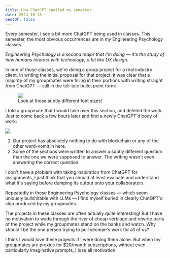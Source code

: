 ```yaml
---
title: How ChatGPT spoiled my semester
date: 2024-10-13
bestOf: false
---
```


Every semester, I see a bit more ChatGPT being used in classes. This semester, the most obvious occurrences are in my Engineering Psychology classes.

_Engineering Psychology is a second major that I'm doing — it's the study of how humans interact with technology; a bit like UX design._

In one of those classes, we're doing a group project for a real industry client. In writing the initial proposal for that project, it was clear that a majority of my groupmates were filling in their portions with writing straight from ChatGPT — still in the tell-tale bullet point form:

<figure>
  <img src="/posts/chatgpt-semester/chatgpt1.png" />
  <figcaption>Look at those subtly different font sizes!</figcaption>
</figure>

I told a groupmate that I would take over this section, and deleted the work. Just to come back a few hours later and find a newly ChatGPT'd body of work:

![](/posts/chatgpt-semester/chatgpt2.png)

1. Our project has absolutely nothing to do with blockchain or any of the other word-vomit in here.
2. Some of the sections were written to answer a subtly different question than the one we were supposed to answer. The writing wasn't even answering the correct question.

I don't have a problem with taking inspiration from ChatGPT for assignments, I just think that you should at least evaluate and understand what it's saying before dumping its output onto your collaborators.

Repeatedly in these Engineering Psychology classes — which seem uniquely bullshitable with LLMs — I find myself buried in clearly ChatGPT'd slop produced by my groupmates.

The projects in these classes are often actually quite interesting! But I have no motivation to wade through the river of cheap verbiage and rewrite parts of the project while my groupmates stand on the banks and watch. Why should I be the one person trying to pull yeoman's work for all of us?

I think I would love these projects if I were doing them alone. But when my groupmates are proxies for $20/month subscriptions, without even particularly imaginative prompts, I lose all motivation.
